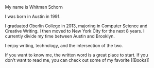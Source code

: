 My name is Whitman Schorn

I was born in Austin in 1991.

I graduated Oberlin College in 2013, majoring in Computer Science and Creative Writing. I then moved to New York City for the next 8 years. I currently divide my time between Austin and Brooklyn. 

I enjoy writing, technology, and the intersection of the two. 

If you want to know me, the written word is a great place to start. If you don't want to read me, you can check out some of my favorite [[Books]]